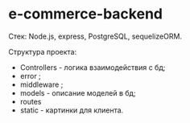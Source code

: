 e-commerce-backend
========================

Стек: Node.js, express, PostgreSQL, sequelizeORM.

Структура проекта:

- Controllers - логика взаимодействия с бд;
- error ;
- middleware ;  
- models - описание моделей в бд;
- routes 
- static - картинки для клиента.
